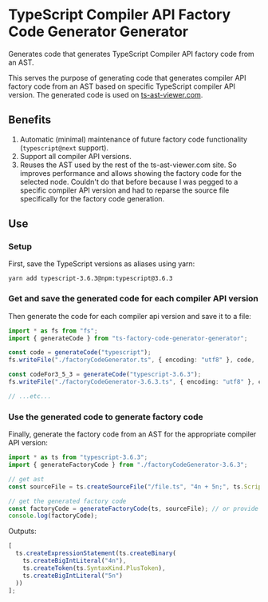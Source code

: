 # TypeScript Compiler API Factory Code Generator Generator

Generates code that generates TypeScript Compiler API factory code from an AST.

This serves the purpose of generating code that generates compiler API factory code from an AST based on specific TypeScript compiler API version. The generated code is used on [ts-ast-viewer.com](https://ts-ast-viewer.com).

## Benefits

1. Automatic (minimal) maintenance of future factory code functionality (`typescript@next` support).
2. Support all compiler API versions.
3. Reuses the AST used by the rest of the ts-ast-viewer.com site. So improves performance and allows showing the factory code for the selected node. Couldn't do that before because I was pegged to a specific compiler API version and had to reparse the source file specifically for the factory code generation.

## Use

### Setup

First, save the TypeScript versions as aliases using yarn:

```
yarn add typescript-3.6.3@npm:typescript@3.6.3
```

### Get and save the generated code for each compiler API version

Then generate the code for each compiler api version and save it to a file:

```ts
import * as fs from "fs";
import { generateCode } from "ts-factory-code-generator-generator";

const code = generateCode("typescript");
fs.writeFile("./factoryCodeGenerator.ts", { encoding: "utf8" }, code, ...etc...);

const codeFor3_5_3 = generateCode("typescript-3.6.3");
fs.writeFile("./factoryCodeGenerator-3.6.3.ts", { encoding: "utf8" }, codeFor3_5_3, ...etc...);

// ...etc...
```

### Use the generated code to generate factory code

Finally, generate the factory code from an AST for the appropriate compiler API version:

```ts
import * as ts from "typescript-3.6.3";
import { generateFactoryCode } from "./factoryCodeGenerator-3.6.3";

// get ast
const sourceFile = ts.createSourceFile("/file.ts", "4n + 5n;", ts.ScriptTarget.Latest);

// get the generated factory code
const factoryCode = generateFactoryCode(ts, sourceFile); // or provide a different node here
console.log(factoryCode);
```

Outputs:

<!-- dprint-ignore -->

```ts
[
  ts.createExpressionStatement(ts.createBinary(
    ts.createBigIntLiteral("4n"),
    ts.createToken(ts.SyntaxKind.PlusToken),
    ts.createBigIntLiteral("5n")
  ))
];
```
